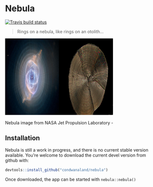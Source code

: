 
<!-- README.md is generated from README.Rmd. Please edit that file -->
Nebula
======

<!-- badges: start -->
[![Travis build status](https://travis-ci.org/condwanaland/otolith-placeholder.svg?branch=master)](https://travis-ci.org/condwanaland/otolith-placeholder) <!-- badges: end -->

> Rings on a nebula, like rings on an otolith...

<img src="man/figures/nebula.png" alt="Nebula image from NASA Jet Propulsion Laboratory - https://www.jpl.nasa.gov/spaceimages/details.php?id=PIA16009&amp;fbclid=IwAR2yfUVgfTlb-MviSoTz8AGCXzXoT4CF7EabSdVtq1hjMJF9c2NmtA62mTg" width="35%" height="250" /><img src="man/figures/whitebait-otolith-dark-small.png" alt="Nebula image from NASA Jet Propulsion Laboratory - https://www.jpl.nasa.gov/spaceimages/details.php?id=PIA16009&amp;fbclid=IwAR2yfUVgfTlb-MviSoTz8AGCXzXoT4CF7EabSdVtq1hjMJF9c2NmtA62mTg" width="35%" height="250" />
<p class="caption">
Nebula image from NASA Jet Propulsion Laboratory - <https://www.jpl.nasa.gov/spaceimages/details.php?id=PIA16009&fbclid=IwAR2yfUVgfTlb-MviSoTz8AGCXzXoT4CF7EabSdVtq1hjMJF9c2NmtA62mTg>
</p>

Installation
------------

Nebula is still a work in progress, and there is no current stable version available. You're welcome to download the current devel version from github with:

``` r
devtools::install_github("condwanaland/nebula")
```

Once downloaded, the app can be started with `nebula::nebula()`
